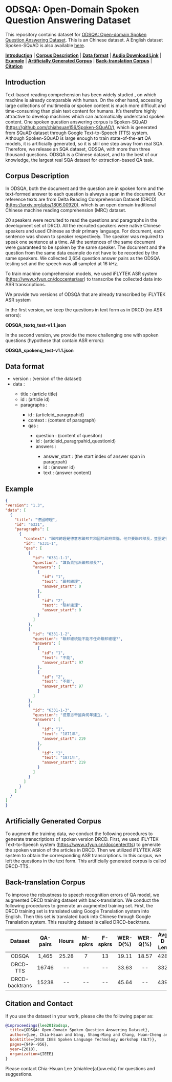 
# ODSQA: Open-Domain Spoken Question Answering Dataset

This repository contains dataset for [ODSQA: Open-domain Spoken Question Answering Dataset](https://arxiv.org/abs/1808.02280). This is an Chinese dataset. A English dataset Spoken-SQuAD is also available [here](https://github.com/chiahsuan156/Spoken-SQuAD/blob/master/README.md).

[**Introduction**](#Introduction) | [**Corpus Description**](#Corpus-Description) | [**Data format**](#Data-format) | [**Audio Download Link**](http://speech.ee.ntu.edu.tw/~chiahsuan/ODSQA/audio_data.zip) | [**Example**](#Example) | [**Artificially Generated Corpus**](#Artificially-Generated-Corpus) | [**Back-translation Corpus**](#Back-translation-Corpus) | [**Citation**](#Citation-and-Contact)


## Introduction
Text-based reading comprehension has been widely studied , on which machine is already comparable with human. On the other hand, accessing large collections of multimedia or spoken content is much more difficult and time-consuming than plain text content for humans. It’s therefore highly attractive to develop machines
which can automatically understand spoken content. 
One spoken question answering corpus is Spoken-SQuAD (https://github.com/chiahsuan156/Spoken-SQuAD/), which is generated from SQuAD dataset through Google Text-to-Speech (TTS) system. Although Spoken-SQuAD is large enough to train state-of-the-art QA models, it is artificially generated, so it is still one step away from real SQA. Therefore, we release an SQA dataset, ODSQA, with more than three thousand questions. ODSQA is a Chinese dataset, and  to the best of our knowledge, the largest real SQA dataset for extraction-based QA task. 

## Corpus Description
In ODSQA, both the document and the question are in spoken form and the text-formed answer to each question is always a span in the document. Our reference texts are from Delta Reading Comprehension Dataset (DRCD)(https://arxiv.org/abs/1806.00920), which is an open domain traditional Chinese machine reading comprehension (MRC) dataset. 

20 speakers were recruited to read the questions and paragraphs in the development set of DRCD. All the recruited speakers were native Chinese speakers and used Chinese as their primary language. For document, each sentence was shown to speaker respectively. The speaker was required to speak one sentence at a time. All the sentences of the same document were guaranteed to be spoken by the same speaker. The document and the question from the same data example do not have to be recorded by the same speakers.
We collected 3,654 question answer pairs as the ODSQA testing set and the speech was all sampled at 16 kHz.

To train machine comprehension models, we used iFLYTEK ASR system (https://www.xfyun.cn/doccenter/asr) to transcribe the collected data into ASR transcriptions.

We provide two versions of ODSQA that are already transcribed by iFLYTEK ASR system

In the first version, we keep the questions in text form as in DRCD (no ASR errors):

**ODSQA_textq_test-v1.1.json**

In the second version, we provide the more challenging one with spoken questions (hypothese that contain ASR errors):

**ODSQA_spokenq_test-v1.1.json**

## Data format 

- version : <String> (version of the dataset)
- data : <Array>
  - title : <String> (article title)
  - id : <String> (article id)
  - paragraphs : <Array>
    - id : <String> (articleid_paragrpahid) 
    - context : <String> (content of paragraph)
    - qas : <Array>
      - question : <String> (content of quesiton)
      - id :<String> (articleid_paragrpahid_questionid) 
      - answers : <Arrays>
        - answer_start : <int> (the start index of answer span in paragrpah)
        - id : <String> (answer id)
        - text : <string> (answer content)


## Example
  
  ```json
{
  "version": "1.3",
  "data": [
    {
      "title": "德國總理",
      "id": "6331",
      "paragraphs": [
        {
          "context": "聯邦總理是德意志聯邦共和國的政府首腦。他只要聯邦部長，並圈定德國聯邦政府的政治方針。張力是由德國聯邦會議，根據聯邦總統的建議，未經辯論的選舉產生，再經聯邦總統任命，就可以正式成爲總理，而聯邦總統不能拒絕任命總理。總理，通常我一會再打妲己，執政黨的領袖，另外設有副總理，一直作爲副手。在神聖羅馬帝國時代，總理掌管的機構是重要機構之一。在普魯士和奧地利，19世紀的帝國結束之後，總理的職位又重新被引入。俾斯麥在北德意志邦聯是祈願聯邦總理，他在1871年德意志帝國建立後，讓帝國總理或者翻譯爲宰相。納粹德國時代，希特勒再次使用帝國總理的支撐，最後希特勒更元首的身份兼任帝國總理，成爲納粹德國的最高統治者。二戰之後的一支聯邦共和國成立，其政府首腦，簡稱聯邦總理，但是不僅德國聯邦政府的首腦被稱爲聯邦總理，奧地利政府的首腦也稱聯邦總理。另一方面，同樣在二戰成立的德意志民主共和國，也有設立總統一職，稱爲部長會議主席，不過這一職務的權利還得爲在德國統一社會黨總書記之下。",
          "id": "6331-1",
          "qas": [
            {
              "id": "6331-1-1",
              "question": "誰負責指派聯邦部長?",
              "answers": [
                {
                  "id": "1",
                  "text": "聯邦總理",
                  "answer_start": 0
                },
                {
                  "id": "2",
                  "text": "聯邦總理",
                  "answer_start": 0
                }
              ]
            },
            {
              "id": "6331-1-2",
              "question": "聯邦總統能不能不任命聯邦總理?",
              "answers": [
                {
                  "id": "1",
                  "text": "不能",
                  "answer_start": 97
                },
                {
                  "id": "2",
                  "text": "不能",
                  "answer_start": 97
                }
              ]
            },
            {
              "id": "6331-1-3",
              "question": "德意志帝國與何年建立。",
              "answers": [
                {
                  "id": "1",
                  "text": "1871年",
                  "answer_start": 219
                },
                {
                  "id": "2",
                  "text": "1871年",
                  "answer_start": 219
                }
              ]
            }
          ]
        }
      ]
    }
  ]
}
  
  ```



##  Artificially Generated Corpus
To augment the training data, we conduct the following procedures to generate transcriptions of spoken version DRCD. First, we used iFLYTEK Text-to-Speech system (https://www.xfyun.cn/doccenter/tts) to generate the spoken version of the articles in DRCD. Then we utilized iFLYTEK ASR system to obtain the corresponding ASR transcriptions. In this corpus, we left the questions in the text form. This artificially generated corpus is called DRCD-TTS.

##  Back-translation Corpus
To improve the robustness to speech recognition errors of QA model, we augmented DRCD training dataset with back-translation. We conduct the following procedures to generate an augmented training set. First, the DRCD training set is translated using Google Translation system into English. Then this set is translated back into Chinese through Google Translation system. This resulting dataset is called DRCD-backtrans.


|Dataset| QA-pairs   | Hours      | M-spkrs  | F-spkrs  | WER-D(%)  | WER-Q(%)  | Avg D Len  | AvgQ Len  | 
|:---------:|:---------: |:--------:| :--------:| :--------:|:--------:|:--------:|:--------:|:--------:|
|ODSQA| 1,465 | 25.28|7|13|19.11|18.57|428|22|
|DRCD-TTS|16746|--|--|--|33.63|--|332|20|
|DRCD-backtrans|15238|--|--|--|45.64|--|439|20|

## Citation and Contact
If you use the dataset in your work, please cite the following paper as:

```bib
@inproceedings{lee2018odsqa,
  title={ODSQA: Open-Domain Spoken Question Answering Dataset},
  author={Lee, Chia-Hsuan and Wang, Shang-Ming and Chang, Huan-Cheng and Lee, Hung-Yi},
  booktitle={2018 IEEE Spoken Language Technology Workshop (SLT)},
  pages={949--956},
  year={2018},
  organization={IEEE}
}
```
Please contact Chia-Hsuan Lee (chiahlee[at]uw.edu) for questions and suggestions.
